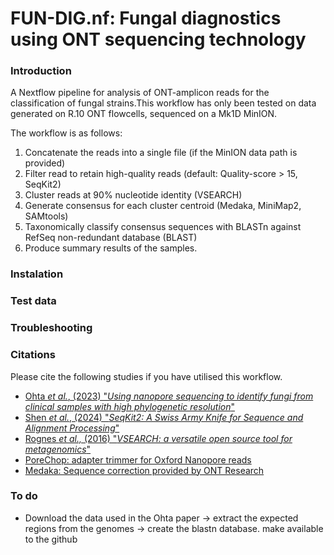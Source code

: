 # FUN-DIG.nf: Fungal diagnostics using ONT sequencing technology

### Introduction

A Nextflow pipeline for analysis of ONT-amplicon reads for the classification of fungal strains.This workflow has only been tested on data generated on R.10 ONT flowcells, sequenced on a Mk1D MinION.

The workflow is as follows:
1. Concatenate the reads into a single file (if the MinION data path is provided)
 2. Filter read to retain high-quality reads (default: Quality-score > 15, SeqKit2)
 3. Cluster reads at 90% nucleotide identity (VSEARCH)
 4. Generate consensus for each cluster centroid (Medaka, MiniMap2, SAMtools)
 5. Taxonomically classify consensus sequences with BLASTn against RefSeq non-redundant database (BLAST)
 6. Produce summary results of the samples.

### Instalation

### Test data

### Troubleshooting

### Citations

Please cite the following studies if you have utilised this workflow.

- [Ohta *et al.*, (2023) "*Using nanopore sequencing to identify fungi from clinical samples with high phylogenetic resolution*"](https://www.nature.com/articles/s41598-023-37016-0)
- [Shen *et al.*, (2024) "*SeqKit2: A Swiss Army Knife for Sequence and Alignment Processing*"](https://onlinelibrary.wiley.com/doi/10.1002/imt2.191)
- [Rognes *et al.,* (2016) "*VSEARCH: a versatile open source tool for metagenomics*"](https://peerj.com/articles/2584/)
- [PoreChop: adapter trimmer for Oxford Nanopore reads ](https://github.com/rrwick/Porechop)
- [Medaka: Sequence correction provided by ONT Research](https://github.com/nanoporetech/medaka)

### To do

- Download the data used in the Ohta paper -> extract the expected regions from the genomes -> create the blastn database. make available to the github
